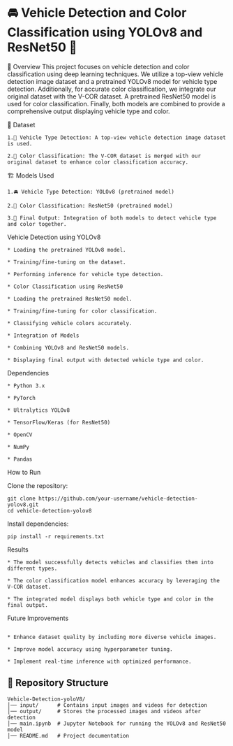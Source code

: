 # 🚘 Vehicle Detection and Color Classification using YOLOv8 and ResNet50 🌈
🔎 Overview
This project focuses on vehicle detection and color classification using deep learning techniques. We utilize a top-view vehicle detection image dataset and a pretrained YOLOv8 model for vehicle type detection. Additionally, for accurate color classification, we integrate our original dataset with the V-COR dataset. A pretrained ResNet50 model is used for color classification. Finally, both models are combined to provide a comprehensive output displaying vehicle type and color.

📁 Dataset

    1.🚖 Vehicle Type Detection: A top-view vehicle detection image dataset is used.

    2.🎨 Color Classification: The V-COR dataset is merged with our original dataset to enhance color classification accuracy.

🏗 Models Used

    1.🚘 Vehicle Type Detection: YOLOv8 (pretrained model)

    2.🌈 Color Classification: ResNet50 (pretrained model)

    3.🔧 Final Output: Integration of both models to detect vehicle type and color together.

Vehicle Detection using YOLOv8
```
* Loading the pretrained YOLOv8 model.

* Training/fine-tuning on the dataset.

* Performing inference for vehicle type detection.

* Color Classification using ResNet50

* Loading the pretrained ResNet50 model.

* Training/fine-tuning for color classification.

* Classifying vehicle colors accurately.

* Integration of Models

* Combining YOLOv8 and ResNet50 models.

* Displaying final output with detected vehicle type and color.
```
Dependencies
```
* Python 3.x

* PyTorch

* Ultralytics YOLOv8

* TensorFlow/Keras (for ResNet50)

* OpenCV

* NumPy

* Pandas
```
How to Run

Clone the repository:
```
git clone https://github.com/your-username/vehicle-detection-yolov8.git
cd vehicle-detection-yolov8
```
Install dependencies:
```
pip install -r requirements.txt
```
Results
```
* The model successfully detects vehicles and classifies them into different types.

* The color classification model enhances accuracy by leveraging the V-COR dataset.

* The integrated model displays both vehicle type and color in the final output.
```
Future Improvements
```

* Enhance dataset quality by including more diverse vehicle images.

* Improve model accuracy using hyperparameter tuning.

* Implement real-time inference with optimized performance.
```
## 📂 Repository Structure

```
Vehicle-Detection-yoloV8/
│── input/      # Contains input images and videos for detection
│── output/     # Stores the processed images and videos after detection
│── main.ipynb  # Jupyter Notebook for running the YOLOv8 and ResNet50 model
│── README.md   # Project documentation
```

